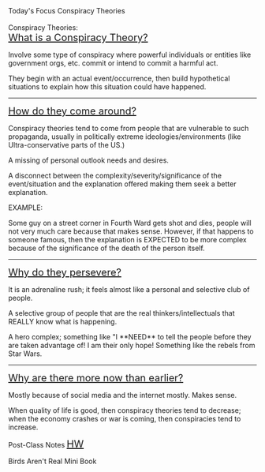 <div class="wrapper">
<span class="header"> Today's Focus </span>
<span class="emphasis-title">Conspiracy Theories</span> 
<br>
<br>
<span class="sub-header">Conspiracy Theories:</span>
<div class="separation-box">
<span class="sub-sub-header" style="	font-size: 20px; text-decoration: underline;"> What is a Conspiracy Theory? </span>
<p>Involve some type of conspiracy where powerful individuals or entities like government orgs, etc. commit or intend to commit a harmful act. </p>
<p> They begin with an actual event/occurrence, then build hypothetical situations to explain how this situation could have happened.</p>
<hr>
<span class="sub-sub-header" style="	font-size: 20px; text-decoration: underline;"> How do they come around? </span>
<p>Conspiracy theories tend to come from people that are vulnerable to such propaganda, usually in politically extreme ideologies/environments (like Ultra-conservative parts of the US.) </p>
<p> A missing of personal outlook needs and desires.</p>
<p>A disconnect between the complexity/severity/significance of the event/situation and the explanation offered making them seek a better explanation.</p>
<p> EXAMPLE: </p>
<p>Some guy on a street corner in Fourth Ward gets shot and dies, people will not very much care because that makes sense. However, if that happens to someone famous, then the explanation is EXPECTED to be more complex because of the significance of the death of the person itself.</p>
<hr>
<span class="sub-sub-header" style="	font-size: 20px; text-decoration: underline;"> Why do they persevere? </span>
<p>It is an adrenaline rush; it feels almost like a personal and selective club of people.</p>
<p>A selective group of people that are the real thinkers/intellectuals that REALLY know what is happening.</p>
<p>A hero complex; something like "I **NEED** to tell the people before they are taken advantage of! I am their only hope! Something like the rebels from Star Wars.</p>
<hr>
<span class="sub-sub-header" style="	font-size: 20px; text-decoration: underline;"> Why are there more now than earlier? </span>
<p>Mostly because of social media and the internet mostly. Makes sense.</p>
<p>When quality of life is good, then conspiracy theories tend to decrease; when the economy crashes or war is coming, then conspiracies tend to increase.</p> 
</div>
<span class="sub-header">Post-Class Notes</span>
<span class="sub-sub-header"  style="font-size: 20px; text-decoration: underline;">HW</span>
<p>Birds Aren't Real Mini Book<p>
</div>

<!-- sub-sub-header class not working, debug, debug -->
